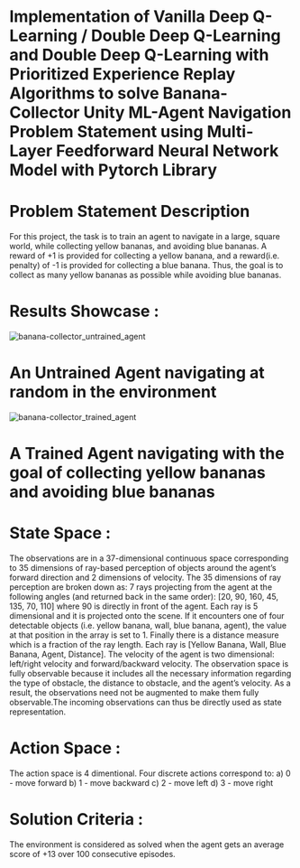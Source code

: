 # Implementation of Vanilla Deep Q-Learning / Double Deep Q-Learning and Double Deep Q-Learning with Prioritized Experience Replay  Algorithms to solve Banana-Collector Unity ML-Agent Navigation Problem Statement using Multi-Layer Feedforward Neural Network Model with Pytorch Library

# Problem Statement Description 
For this project, the task is to train an agent to navigate in a large, square world, while collecting yellow bananas, and avoiding blue bananas. A reward of +1 is provided for collecting a yellow banana, and a reward(i.e. penalty) of -1 is provided for collecting a blue banana. Thus, the goal is to collect as many yellow bananas as possible while avoiding blue bananas.

# Results Showcase :
![banana-collector_untrained_agent](https://user-images.githubusercontent.com/25223180/48391940-00efe100-e72f-11e8-9710-7e425a0e6dbd.gif)
# An Untrained Agent navigating at random in the environment

![banana-collector_trained_agent](https://user-images.githubusercontent.com/25223180/48392534-cc315900-e731-11e8-95e1-27253fbc07cd.gif)
# A Trained Agent navigating with the goal of collecting yellow bananas and avoiding blue bananas

# State Space : 
The observations are in a 37-dimensional continuous space corresponding to 35 dimensions of ray-based perception of objects around the agent’s forward direction and 2 dimensions of velocity. The 35 dimensions of ray perception are broken down as: 7 rays projecting from the agent at the following angles (and returned back in the same order): [20, 90, 160, 45, 135, 70, 110] where 90 is directly in front of the agent. Each ray is 5 dimensional and it is projected onto the scene. If it encounters one of four detectable objects (i.e. yellow banana, wall, blue banana, agent), the value at that position in the array is set to 1. Finally there is a distance measure which is a fraction of the ray length. Each ray is [Yellow Banana, Wall, Blue Banana, Agent, Distance].
The velocity of the agent is two dimensional: left/right velocity and forward/backward velocity.
The observation space is fully observable because it includes all the necessary information regarding the type of obstacle, the distance to obstacle, and the agent’s velocity. As a result, the observations need not be augmented to make them fully observable.The incoming observations can thus be directly used as state representation.

# Action Space :
The action space is 4 dimentional. Four discrete actions correspond to:
a) 0 - move forward
b) 1 - move backward
c) 2 - move left
d) 3 - move right

# Solution Criteria :
The environment is considered as solved when the agent gets an average score of +13 over 100 consecutive episodes.
